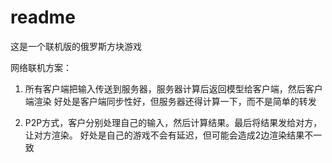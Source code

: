 # readme

这是一个联机版的俄罗斯方块游戏

网络联机方案：
1.  所有客户端把输入传送到服务器，服务器计算后返回模型给客户端，然后客户端渲染
    好处是客户端同步性好，但服务器还得计算一下，而不是简单的转发

2.  P2P方式，客户分别处理自己的输入，然后计算结果。最后将结果发给对方，让对方渲染。
    好处是自己的游戏不会有延迟，但可能会造成2边渲染结果不一致

